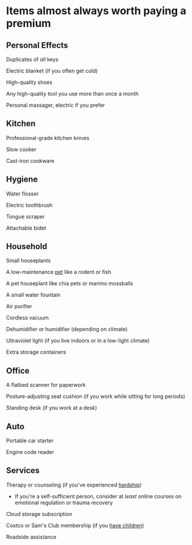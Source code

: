 
# Items almost always worth paying a premium

## Personal Effects

Duplicates of *all* keys

Electric blanket (if you often get cold)

High-quality shoes

Any high-quality tool you use more than once a month

Personal massager, electric if you prefer

## Kitchen

Professional-grade kitchen knives

Slow cooker

Cast-iron cookware

## Hygiene

Water flosser

Electric toothbrush

Tongue scraper

Attachable bidet

## Household

Small houseplants

A low-maintenance [pet](pets.md) like a rodent or fish

A pet houseplant like chia pets or marimo mossballs

A small water fountain

Air purifier

Cordless vacuum

Dehumidifier or humidifier (depending on climate)

Ultraviolet light (if you live indoors or in a low-light climate)

Extra storage containers

## Office

A flatbed scanner for paperwork

Posture-adjusting seat cushion (if you work while sitting for long periods)

Standing desk (if you work at a desk)

## Auto

Portable car starter

Engine code reader

## Services

Therapy or counseling (if you've experienced [hardship](hardship.md))

- If you're a self-sufficient person, consider at *least* online courses on emotional regulation or trauma recovery

Cloud storage subscription

Costco or Sam's Club membership (if you [have children](people-parenting-1_babies.md))

Roadside assistance
